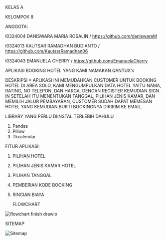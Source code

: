 KELAS A


KELOMPOK 8


ANGGOTA:

I0324004 DANISWARA MARIA ROSALIN / https://github.com/daniswaraM

I0324013 KAUTSAR RAMADHAN BUDIANTO / https://github.com/KautsarRamadhan06

I0324043 EMANUELA CHERRY / https://github.com/EmanuelaCherry


APLIKASI BOOKING HOTEL YANG KAMI NAMAKAN QANTUX's


DESKRIPSI =
APLIKASI INI MEMUDAHKAN CUSTOMER UNTUK BOOKING HOTEL DI AREA SOLO, KAMI MENGUMPULKAN DATA HOTEL YAITU NAMA, RATING, NO TELEPON, DAN HARGA. DENGAN REGISTER KEMUDIAN SIGN IN SETELAH ITU MENENTUKAN TANGGAL, PILIHAN JENIS KAMAR, DAN MEMILIH JALUR PEMBAYARAN, CUSTOMER SUDAH DAPAT MEMESAN HOTEL YANG KEMUDIAN BUKTI BOOKINGNYA DIKIRIM KE EMAIL.

LIBRARY YANG PERLU DIINSTAL TERLEBIH DAHULU
1. Pandas
2. Pillow
3. Tkcalendar


FITUR APLIKASI:
1. PILIHAN HOTEL
2. PILIHAN JENIS KAMAR HOTEL
3. PILIHAN TANGGAL
4. PEMBERIAN KODE BOOKING
5. RINCIAN BIAYA

   FLOWCHART

![flowchart finish drawio](https://github.com/user-attachments/assets/8c28e8ce-495a-496f-a1d3-11aab1d0272b)

SITEMAP

![Sitemap](https://github.com/user-attachments/assets/5008bc19-15e1-4b5a-abfa-a1df5931d706)


